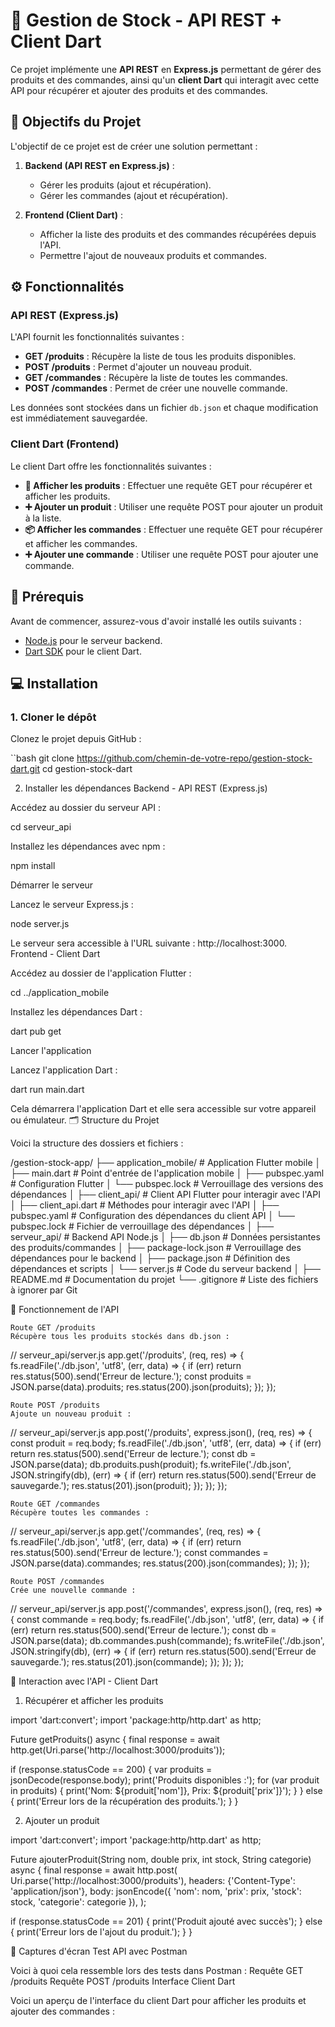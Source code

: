 # 🚀 **Gestion de Stock - API REST + Client Dart**

Ce projet implémente une **API REST** en **Express.js** permettant de gérer des produits et des commandes, ainsi qu'un **client Dart** qui interagit avec cette API pour récupérer et ajouter des produits et des commandes.

## 🎯 **Objectifs du Projet**

L'objectif de ce projet est de créer une solution permettant :

1. **Backend (API REST en Express.js)** :
   - Gérer les produits (ajout et récupération).
   - Gérer les commandes (ajout et récupération).

2. **Frontend (Client Dart)** :
   - Afficher la liste des produits et des commandes récupérées depuis l'API.
   - Permettre l'ajout de nouveaux produits et commandes.

## ⚙️ **Fonctionnalités**

### **API REST (Express.js)**
L'API fournit les fonctionnalités suivantes :

- **GET /produits** : Récupère la liste de tous les produits disponibles.
- **POST /produits** : Permet d'ajouter un nouveau produit.
- **GET /commandes** : Récupère la liste de toutes les commandes.
- **POST /commandes** : Permet de créer une nouvelle commande.

Les données sont stockées dans un fichier `db.json` et chaque modification est immédiatement sauvegardée.

### **Client Dart (Frontend)**
Le client Dart offre les fonctionnalités suivantes :

- **🛒 Afficher les produits** : Effectuer une requête GET pour récupérer et afficher les produits.
- **➕ Ajouter un produit** : Utiliser une requête POST pour ajouter un produit à la liste.
- **📦 Afficher les commandes** : Effectuer une requête GET pour récupérer et afficher les commandes.
- **➕ Ajouter une commande** : Utiliser une requête POST pour ajouter une commande.

## 🔧 **Prérequis**

Avant de commencer, assurez-vous d'avoir installé les outils suivants :

- [Node.js](https://nodejs.org/en/) pour le serveur backend.
- [Dart SDK](https://dart.dev/get-dart) pour le client Dart.

## 💻 **Installation**

### 1. **Cloner le dépôt**

Clonez le projet depuis GitHub :

``bash
git clone https://github.com/chemin-de-votre-repo/gestion-stock-dart.git
cd gestion-stock-dart

2. Installer les dépendances
Backend - API REST (Express.js)

Accédez au dossier du serveur API :

cd serveur_api

Installez les dépendances avec npm :

npm install

Démarrer le serveur

Lancez le serveur Express.js :

node server.js

Le serveur sera accessible à l'URL suivante : http://localhost:3000.
Frontend - Client Dart

Accédez au dossier de l'application Flutter :

cd ../application_mobile

Installez les dépendances Dart :

dart pub get

Lancer l'application

Lancez l'application Dart :

dart run main.dart

Cela démarrera l'application Dart et elle sera accessible sur votre appareil ou émulateur.
🗂️ Structure du Projet

Voici la structure des dossiers et fichiers :

/gestion-stock-app/
├── application_mobile/               # Application Flutter mobile
│   ├── main.dart                     # Point d'entrée de l'application mobile
│   ├── pubspec.yaml                  # Configuration Flutter
│   └── pubspec.lock                  # Verrouillage des versions des dépendances
│ 
├── client_api/                       # Client API Flutter pour interagir avec l'API
│   ├── client_api.dart               # Méthodes pour interagir avec l'API
│   ├── pubspec.yaml                  # Configuration des dépendances du client API
│   └── pubspec.lock                  # Fichier de verrouillage des dépendances
│ 
├── serveur_api/                      # Backend API Node.js
│   ├── db.json                       # Données persistantes des produits/commandes
│   ├── package-lock.json             # Verrouillage des dépendances pour le backend
│   ├── package.json                  # Définition des dépendances et scripts
│   └── server.js                     # Code du serveur backend
│ 
├── README.md                         # Documentation du projet
└── .gitignore                        # Liste des fichiers à ignorer par Git

🔧 Fonctionnement de l'API

    Route GET /produits
    Récupère tous les produits stockés dans db.json :

// serveur_api/server.js
app.get('/produits', (req, res) => {
  fs.readFile('./db.json', 'utf8', (err, data) => {
    if (err) return res.status(500).send('Erreur de lecture.');
    const produits = JSON.parse(data).produits;
    res.status(200).json(produits);
  });
});

    Route POST /produits
    Ajoute un nouveau produit :

// serveur_api/server.js
app.post('/produits', express.json(), (req, res) => {
  const produit = req.body;
  fs.readFile('./db.json', 'utf8', (err, data) => {
    if (err) return res.status(500).send('Erreur de lecture.');
    const db = JSON.parse(data);
    db.produits.push(produit);
    fs.writeFile('./db.json', JSON.stringify(db), (err) => {
      if (err) return res.status(500).send('Erreur de sauvegarde.');
      res.status(201).json(produit);
    });
  });
});

    Route GET /commandes
    Récupère toutes les commandes :

// serveur_api/server.js
app.get('/commandes', (req, res) => {
  fs.readFile('./db.json', 'utf8', (err, data) => {
    if (err) return res.status(500).send('Erreur de lecture.');
    const commandes = JSON.parse(data).commandes;
    res.status(200).json(commandes);
  });
});

    Route POST /commandes
    Crée une nouvelle commande :

// serveur_api/server.js
app.post('/commandes', express.json(), (req, res) => {
  const commande = req.body;
  fs.readFile('./db.json', 'utf8', (err, data) => {
    if (err) return res.status(500).send('Erreur de lecture.');
    const db = JSON.parse(data);
    db.commandes.push(commande);
    fs.writeFile('./db.json', JSON.stringify(db), (err) => {
      if (err) return res.status(500).send('Erreur de sauvegarde.');
      res.status(201).json(commande);
    });
  });
});

🤖 Interaction avec l'API - Client Dart
1. Récupérer et afficher les produits

import 'dart:convert';
import 'package:http/http.dart' as http;

Future<void> getProduits() async {
  final response = await http.get(Uri.parse('http://localhost:3000/produits'));

  if (response.statusCode == 200) {
    var produits = jsonDecode(response.body);
    print('Produits disponibles :');
    for (var produit in produits) {
      print('Nom: ${produit['nom']}, Prix: ${produit['prix']}');
    }
  } else {
    print('Erreur lors de la récupération des produits.');
  }
}

2. Ajouter un produit

import 'dart:convert';
import 'package:http/http.dart' as http;

Future<void> ajouterProduit(String nom, double prix, int stock, String categorie) async {
  final response = await http.post(
    Uri.parse('http://localhost:3000/produits'),
    headers: {'Content-Type': 'application/json'},
    body: jsonEncode({
      'nom': nom,
      'prix': prix,
      'stock': stock,
      'categorie': categorie
    }),
  );

  if (response.statusCode == 201) {
    print('Produit ajouté avec succès');
  } else {
    print('Erreur lors de l\'ajout du produit.');
  }
}

📸 Captures d'écran
Test API avec Postman

Voici à quoi cela ressemble lors des tests dans Postman :
Requête GET /produits
Requête POST /produits
Interface Client Dart

Voici un aperçu de l'interface du client Dart pour afficher les produits et ajouter des commandes :

